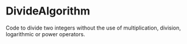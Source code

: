 # DivideAlgorithm
Code to divide two integers without the use of multiplication, division, logarithmic or power operators.

